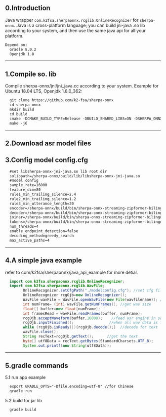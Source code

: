 
0.Introduction
---
Java wrapper `com.k2fsa.sherpaonnx.rcglib.OnlineRecognizer` for `sherpa-onnx`. Java is a cross-platform language; you can build jni-java .so lib according to your system, and then use the same java api for all your platform.
``` xml
Depend on:
  Gradle 8.0.2 
  Openjdk 1.8
```
---
1.Compile so. lib
---
Compile sherpa-onnx/jni/jni_java.cc according to your system.
Example for Ubuntu 18.04 LTS, Openjdk 1.8.0_362:
``` xml
  git clone https://github.com/k2-fsa/sherpa-onnx
  cd sherpa-onnx
  mkdir build
  cd build
  cmake -DCMAKE_BUILD_TYPE=Release -DBUILD_SHARED_LIBS=ON -DSHERPA_ONNX_ENABLE_JNI=ON ..
  make -j6
```
---
2.Download asr model files
---
3.Config model config.cfg
---
``` xml
  #set libsherpa-onnx-jni-java.so lib root dir
  solibpath=/sherpa-onnx/build/lib/libsherpa-onnx-jni-java.so  
  #model config  
  sample_rate=16000                  
  feature_dim=80
  rule1_min_trailing_silence=2.4
  rule2_min_trailing_silence=1.2
  rule3_min_utterance_length=20
  encoder=/sherpa-onnx/build/bin/sherpa-onnx-streaming-zipformer-bilingual-zh-en-2023-02-20/encoder-epoch-99-avg-1.onnx
  decoder=/sherpa-onnx/build/bin/sherpa-onnx-streaming-zipformer-bilingual-zh-en-2023-02-20/decoder-epoch-99-avg-1.onnx
  joiner=/sherpa-onnx/build/bin/sherpa-onnx-streaming-zipformer-bilingual-zh-en-2023-02-20/joiner-epoch-99-avg-1.onnx
  tokens=/sherpa-onnx/build/bin/sherpa-onnx-streaming-zipformer-bilingual-zh-en-2023-02-20/tokens.txt
  num_threads=4
  enable_endpoint_detection=false
  decoding_method=greedy_search
  max_active_paths=4
```
---
4.A simple java example
---
refer to com/k2fsa/sherpaonnx/java_api_example for more detial.
``` java
  import com.k2fsa.sherpaonnx.rcglib.OnlineRecognizer;
  import com.k2fsa.sherpaonnx.rcglib.WavFile;
        OnlineRecognizer.setCfgPath("./modelconfig.cfg"); //set cfg file path
        OnlineRecognizer rcgOjb=new OnlineRecognizer();
		WavFile wavFile = WavFile.openWavFile(new File(wavfilename)); //read wav 
		int numFrame= (int) wavFile.getNumFrames(); //get wav size
		float[] buffer=new float[numFrame];
		int framesRead = wavFile.readFrames(buffer, numFrame);
		rcgOjb.acceptWaveform(buffer,16000);    //feed asr engine in sample rate 16000
		rcgOjb.inputFinished();                //when all wav data is feed to engine
		while (rcgOjb.isReady()){rcgOjb.decode();}  //decode for text
		wavFile.close();
		String recText=rcgOjb.getText();      //get the text
        byte[] utf8Data = recText.getBytes(StandardCharsets.UTF_8);
        System.out.printf(new String(utf8Data));
```
---
5.gradle commands
---
5.1 run app example
``` xml
  export GRADLE_OPTS="-Dfile.encoding=utf-8" //for Chinese 
  gradle run
  ```
5.2 build for jar lib
``` bash
  gradle build 
 
 
 


 
